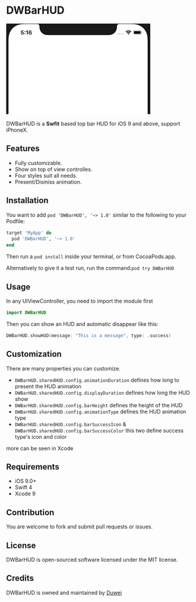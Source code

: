 # DWBarHUD


![default-default](https://github.com/Dywane/DWBarHUD/raw/master/GIF/all.gif)

DWBarHUD is a **Swfit** based top bar HUD for iOS 9 and above, support iPhoneX.

## Features
* Fully customizable.
* Show on top of view controlles.
* Four styles suit all needs.
* Present/Dismiss animation.

## Installation

You want to add `pod 'DWBarHUD', '~> 1.0'` similar to the following to your Podfile:

```ruby
target 'MyApp' do
  pod 'DWBarHUD', '~> 1.0'
end
```
Then run a `pod install` inside your terminal, or from CocoaPods.app.

Alternatively to give it a test run, run the command:`pod try DWBarHUD`

## Usage
In any UIViewController, you need to import the module first

```swift
import DWBarHUD
```

Then you can show an HUD and automatic disappear like this:

```swift
DWBarHUD.showHUD(message: "This is a message", type: .success)
```

## Customization
There are many properties you can customize.

* `DWBarHUD.sharedHUD.config.animationDuration` defines how long to present the HUD animation
* `DWBarHUD.sharedHUD.config.displayDuration` defines how long the HUD show
* `DWBarHUD.sharedHUD.config.barHeight` defines the height of the HUD
* `DWBarHUD.sharedHUD.config.animationType` defines the HUD animation type
* `DWBarHUD.sharedHUD.config.barSuccessIcon` & `DWBarHUD.sharedHUD.config.barSuccessColor` this two define success type's icon and color

more can be seen in Xcode

## Requirements
* iOS 9.0+
* Swift 4
* Xcode 9

## Contribution
You are welcome to fork and submit pull requests or issues.

## License
DWBarHUD is open-sourced software licensed under the MIT license.

## Credits
DWBarHUD is owned and maintained by [Duwei](https://dywane.github.io)